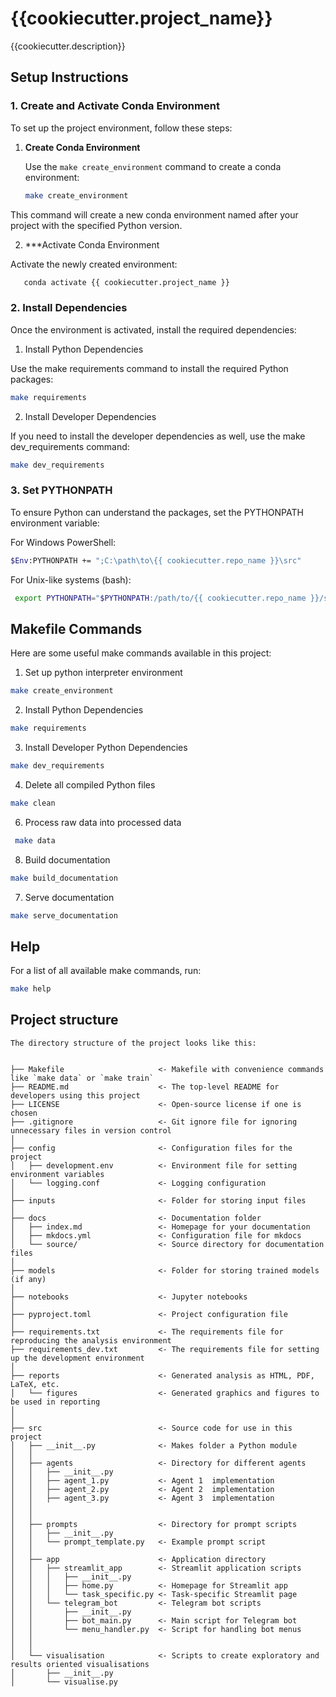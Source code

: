 # {{cookiecutter.project_name}}

{{cookiecutter.description}}


## Setup Instructions

### 1. Create and Activate Conda Environment

To set up the project environment, follow these steps:

1. **Create Conda Environment**

   Use the `make create_environment` command to create a conda environment:

   ```sh
   make create_environment

This command will create a new conda environment named after your project with the specified Python version.

2. ***Activate Conda Environment

Activate the newly created environment:

```sh
   conda activate {{ cookiecutter.project_name }}
```

### 2. Install Dependencies
Once the environment is activated, install the required dependencies:

1. Install Python Dependencies

Use the make requirements command to install the required Python packages:

```sh 
make requirements
```

2. Install Developer Dependencies

If you need to install the developer dependencies as well, use the make dev_requirements command:

```sh
make dev_requirements
```

### 3. Set PYTHONPATH
To ensure Python can understand the packages, set the PYTHONPATH environment variable:

For Windows PowerShell:

```sh
$Env:PYTHONPATH += ";C:\path\to\{{ cookiecutter.repo_name }}\src"
```


For Unix-like systems (bash):

```sh
 export PYTHONPATH="$PYTHONPATH:/path/to/{{ cookiecutter.repo_name }}/src"
```


## Makefile Commands

Here are some useful make commands available in this project:

1. Set up python interpreter environment

```sh 
make create_environment
```


2. Install Python Dependencies

```sh 
make requirements
```

3. Install Developer Python Dependencies

```sh 
make dev_requirements
```


4. Delete all compiled Python files
```sh
make clean
```


6. Process raw data into processed data
```sh
 make data
```

8. Build documentation

```sh
make build_documentation
```

7. Serve documentation

```sh
make serve_documentation
```


## Help
For a list of all available make commands, run:

```sh 
make help
```


## Project structure
```
The directory structure of the project looks like this:


├── Makefile                     <- Makefile with convenience commands like `make data` or `make train`
├── README.md                    <- The top-level README for developers using this project
├── LICENSE                      <- Open-source license if one is chosen
├── .gitignore                   <- Git ignore file for ignoring unnecessary files in version control
│
├── config                       <- Configuration files for the project
│   ├── development.env          <- Environment file for setting environment variables
│   └── logging.conf             <- Logging configuration
│
├── inputs                       <- Folder for storing input files
│
├── docs                         <- Documentation folder
│   ├── index.md                 <- Homepage for your documentation
│   ├── mkdocs.yml               <- Configuration file for mkdocs
│   └── source/                  <- Source directory for documentation files
│
├── models                       <- Folder for storing trained models (if any)
│
├── notebooks                    <- Jupyter notebooks
│
├── pyproject.toml               <- Project configuration file
│
├── requirements.txt             <- The requirements file for reproducing the analysis environment
├── requirements_dev.txt         <- The requirements file for setting up the development environment
│
├── reports                      <- Generated analysis as HTML, PDF, LaTeX, etc.
│   └── figures                  <- Generated graphics and figures to be used in reporting
│
│
├── src                          <- Source code for use in this project
│   ├── __init__.py              <- Makes folder a Python module
│   │
│   ├── agents                   <- Directory for different agents
│   │   ├── __init__.py
│   │   ├── agent_1.py           <- Agent 1  implementation
│   │   ├── agent_2.py           <- Agent 2  implementation
│   │   ├── agent_3.py           <- Agent 3  implementation
│   │  
│   │
│   ├── prompts                  <- Directory for prompt scripts
│   │   ├── __init__.py
│   │   └── prompt_template.py   <- Example prompt script
│   │
│   ├── app                      <- Application directory
│   │   ├── streamlit_app        <- Streamlit application scripts
│   │   │   ├── __init__.py
│   │   │   ├── home.py          <- Homepage for Streamlit app
│   │   │   └── task_specific.py <- Task-specific Streamlit page
│   │   └── telegram_bot         <- Telegram bot scripts
│   │       ├── __init__.py
│   │       ├── bot_main.py      <- Main script for Telegram bot
│   │       └── menu_handler.py  <- Script for handling bot menus
│   │
│   │
│   └── visualisation            <- Scripts to create exploratory and results oriented visualisations
│       ├── __init__.py
│       └── visualise.py


```
